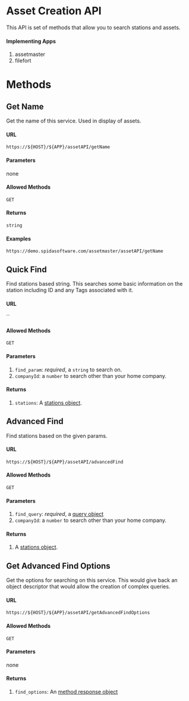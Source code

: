 Asset Creation API
============

This API is set of methods that allow you to search stations and assets.  

#### Implementing Apps

1. assetmaster
1. filefort

Methods
========

Get Name
----------

Get the name of this service.  Used in display of assets.

#### URL

`https://${HOST}/${APP}/assetAPI/getName`

#### Parameters

none

#### Allowed Methods

`GET`

#### Returns

`string`

#### Examples

`https://demo.spidasoftware.com/assetmaster/assetAPI/getName`

Quick Find
----------

Find stations based string.  This searches some basic information on the station including ID and any Tags associated with it.

#### URL

``

#### Allowed Methods

`GET`

#### Parameters

1. `find_param`: _required_, a `string` to search on.
1. `companyId`: a `number` to search other than your home company.

#### Returns

1. `stations`: A [stations object](../resources/v1/schema/spidamin/asset/stations.schema).

Advanced Find
----------

Find stations based on the given params.

#### URL

`https://${HOST}/${APP}/assetAPI/advancedFind`

#### Allowed Methods

`GET`

#### Parameters

1. `find_query`: _required_, a [query object](../resources/v1/schema/spidamin/asset/find_query.schema)
1. `companyId`: a `number` to search other than your home company.

#### Returns

1. A [stations object](../resources/v1/schema/spidamin/asset/stations.schema).


Get Advanced Find Options
----------

Get the options for searching on this service.  This would give back an object descriptor that would allow the creation of complex queries.

#### URL

`https://${HOST}/${APP}/assetAPI/getAdvancedFindOptions`

#### Allowed Methods

`GET`

#### Parameters

none

#### Returns

1. `find_options`: An [method response object](../resources/v1/schema/spidamin/asset/find_options.schema)
